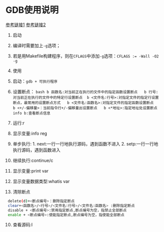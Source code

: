 # GDB使用说明
[参考链接1](https://blog.csdn.net/horotororensu/article/details/82256832)
[参考链接2](https://blog.csdn.net/niyaozuozuihao/article/details/91802994)
1. 启动
  1. 编译时需要加上`-g`选项；
  2. 若是用Makefile构建程序，则在`CFLAGS`中添加`-g`选项：`CFLAGS := -Wall -O2 -g`
  
2. 使用
  1. 启动：`gdb + 可执行程序`
  2. 设置断点：
    ```bash
      b 函数名:对当前正在执行的文件中的指定函数设置断点  
      b 行号:对当前正在执行的文件中的特定行设置断点 
      b <文件名:行号>:对指定文件的指定行设置断点，最常用的设置断点方式  
      b <文件名:函数名>:对指定文件的指定函数设置断点  
      b <+/-偏移量>：当前指令行+/-偏移量出设置断点  
      b <*地址>:指定地址处设置断点  
      info b:查看断点信息  
    ```
  3. 运行:r
  4. 显示变量:info reg
  5. 单步执行:
    1. next:一行一行地执行源码，遇到函数不进入
    2. setp:一行一行地执行源码，遇到函数进入
  6. 继续执行:continue/c
  7. 显示变量:print var
  8. 显示变量数据类型:whatis var
  9. 清除断点
  ```bash
   delete(d)+<断点编号>：删除指定断点
   clear+<函数名>/<行号>/<文件名:行号>/<文件名:函数名> :删除指定断点
   disable + <断点编号>:禁用指定断点,断点编号为空，指禁止全部断点
   enable + <断点编号>:使能指定断点,断点编号为空，指使能全部断点
  ```
  10. 查看源码:l
    
    
    
